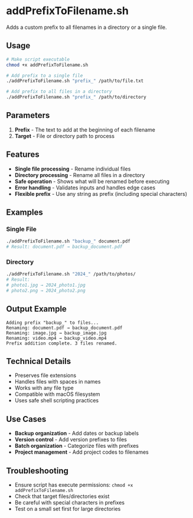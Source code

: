# addPrefixToFilename.sh

Adds a custom prefix to all filenames in a directory or a single file.

## Usage

```bash
# Make script executable
chmod +x addPrefixToFilename.sh

# Add prefix to a single file
./addPrefixToFilename.sh "prefix_" /path/to/file.txt

# Add prefix to all files in a directory
./addPrefixToFilename.sh "prefix_" /path/to/directory
```

## Parameters

1. **Prefix** - The text to add at the beginning of each filename
2. **Target** - File or directory path to process

## Features

- **Single file processing** - Rename individual files
- **Directory processing** - Rename all files in a directory
- **Safe operation** - Shows what will be renamed before executing
- **Error handling** - Validates inputs and handles edge cases
- **Flexible prefix** - Use any string as prefix (including special characters)

## Examples

### Single File
```bash
./addPrefixToFilename.sh "backup_" document.pdf
# Result: document.pdf → backup_document.pdf
```

### Directory
```bash
./addPrefixToFilename.sh "2024_" /path/to/photos/
# Result: 
# photo1.jpg → 2024_photo1.jpg
# photo2.png → 2024_photo2.png
```

## Output Example

```
Adding prefix "backup_" to files...
Renaming: document.pdf → backup_document.pdf
Renaming: image.jpg → backup_image.jpg
Renaming: video.mp4 → backup_video.mp4
Prefix addition complete. 3 files renamed.
```

## Technical Details

- Preserves file extensions
- Handles files with spaces in names
- Works with any file type
- Compatible with macOS filesystem
- Uses safe shell scripting practices

## Use Cases

- **Backup organization** - Add dates or backup labels
- **Version control** - Add version prefixes to files
- **Batch organization** - Categorize files with prefixes
- **Project management** - Add project codes to filenames

## Troubleshooting

- Ensure script has execute permissions: `chmod +x addPrefixToFilename.sh`
- Check that target files/directories exist
- Be careful with special characters in prefixes
- Test on a small set first for large directories
